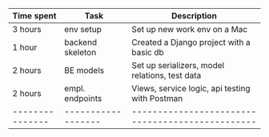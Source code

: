 | Time spent    | Task             | Description                                    |
|---------------|------------------|------------------------------------------------|
| 3 hours       | env setup        | Set up new work env on a Mac                   |
| 1 hour        | backend skeleton | Created a Django project with a basic db       |
| 2 hours       | BE models        | Set up serializers, model relations, test data |
| 2 hours       | empl. endpoints  | Views, service logic, api testing with Postman |
|---------------|------------------|------------------------------------------------|